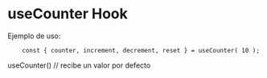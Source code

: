 # useCounter Hook

Ejemplo de uso:

```
    const { counter, increment, decrement, reset } = useCounter( 10 );
```

useCounter() // recibe un valor por defecto